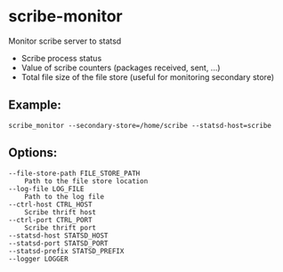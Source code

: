 scribe-monitor
==============

Monitor scribe server to statsd

- Scribe process status
- Value of scribe counters (packages received, sent, ...)
- Total file size of the file store (useful for monitoring secondary store)


Example:
--------

    scribe_monitor --secondary-store=/home/scribe --statsd-host=scribe


Options:
--------

    --file-store-path FILE_STORE_PATH
        Path to the file store location
    --log-file LOG_FILE
        Path to the log file
    --ctrl-host CTRL_HOST
        Scribe thrift host
    --ctrl-port CTRL_PORT
        Scribe thrift port
    --statsd-host STATSD_HOST
    --statsd-port STATSD_PORT
    --statsd-prefix STATSD_PREFIX
    --logger LOGGER
